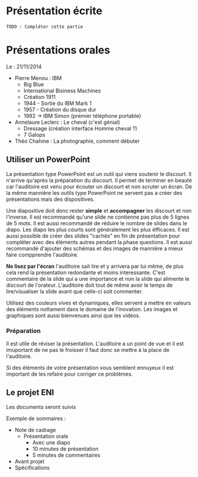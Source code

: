# Présentation écrite

````
TODO : Compléter cette partie
````

# Présentations orales

Le : 21/11/2014

 - Pierre Menou : IBM 
	 - Big Blue
	 - International Bisiness Machines
	 - Création 1911
	 - 1944 - Sortie du IBM Mark 1
	 - 1957 - Création du disque dur
	 - 1992 -> IBM Simon (premier téléphone portable)
 - Annelaure Leclerc : Le cheval (c'est génial)
	 - Dressage (création interface Homme cheval ?)
	 - 7 Galops
 - Théo Chahine : La photographie, comment débuter

## Utiliser un PowerPoint

La présentation type PowerPoint est un outil qui viens soutenir le discourt. Il n'arrive qu'après la préparation du discourt. Il permet de terminer en beauté car l'auditoire est venu pour écouter un discourt et non scruter un écran. De la même mannière les outils type PowerPoint ne servent pas a créer des présentations mais des dispositives.

Une diapositive doit donc rester **simple** et **accompagner** les discourt et non l'inverse. Il est recommandé qu'une slide ne contienne pas plus de 5 lignes de 5 mots. Il est aussi recommandé de réduire le nombre de slides dans le diapo. Les diapo les plus courts sont généralement les plus éfficaces. Il est aussi possible de créer des slides "cachés" en fin de présentation pour compléter avec des éléments autres pendant la phase questions. Il est aussi recommandé d'ajouter des schémas et des images de mannière a mieux faire compprendre l'auditoire.

**Ne lisez par l'écran** l'auditoire sait lire et y arrivera par lui même, de plus cela rend la présentation redondante et moins interessante. C'est commentaire de la slide qui a une importance et non la slide qui alimente le discourt de l'orateur. L'auditoire doit tout de même avoir le temps de lire/visualiser la slide avant que celle-ci soit commenter.

Utilisez des couleurs vives et dynamiques, elles servent a mettre en valeurs des éléments nottament dans le domaine de l'inovation. Les images et graphiques sont aussi bienvenues ainsi que les vidéos.

### Préparation

Il est utile de réviser la présentation. L'auditoire a un point de vue et il est imùportant de ne pas le froisser il faut donc se mettre à la place de l'auditoire.

Si des élèments de votre présentation vous semblent ennuyeux il est important de les refaire pour corriger ce problèmes.

## Le projet ENI

Les documents seront suivis

Exemple de sommaires :

 - Note de cadrage
	 - Présentation orale
		 - Avec une diapo
		 - 10 minutes de présentation
		 - 5 minutes de commentaires
 - Avant projet
 - Spécifications